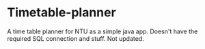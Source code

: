 Timetable-planner
=================

A time table planner for NTU as a simple java app. Doesn't have the required SQL connection and stuff. Not updated.
